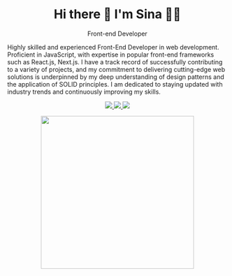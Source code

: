 <h1 align='center'>
  Hi there 👋 I'm Sina 👨‍💻
</h1>
<p align='center'>
 Front-end Developer
</p>

<p>
Highly skilled and experienced Front-End Developer in web development. Proficient in 
JavaScript, with expertise in popular front-end frameworks such as React.js, Next.js. I have 
a track record of successfully contributing to a variety of projects, and my commitment to 
delivering cutting-edge web solutions is underpinned by my deep understanding of design 
patterns and the application of SOLID principles. I am dedicated to staying updated with 
industry trends and continuously improving my skills.
</p>

<p align='center'>  
  <a href="https://linkedin.com/in/sina-alizadeh-4436b68a" >
    <img src="https://img.shields.io/badge/linkedin-%230077B5.svg?&style=for-the-badge&logo=linkedin&logoColor=white" />
  </a>
  <a href="https://www.npmjs.com/~sina_mas">
    <img src="https://img.shields.io/badge/NPM-%23CB3837.svg?style=for-the-badge&logo=npm&logoColor=white" />        
  </a>
  <a href="https://medium.com/@sina.alizadeh120">
    <img src="https://img.shields.io/badge/Medium-12100E?style=for-the-badge&logo=medium&logoColor=white" />        
  </a> 
</p>

<p align='center'>
  <a href="#"><img src="https://github-readme-stats.vercel.app/api?username=SinaMAlizadeh&show_icons=true&count_private=true&theme=dark" width="350"></a>
</p>


<p align='center'>
  
</p>




<!---
SinaMAlizadeh/SinaMAlizadeh is a ✨ special ✨ repository because its `README.md` (this file) appears on your GitHub profile.
You can click the Preview link to take a look at your changes.
--->
